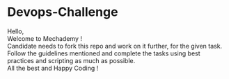 # Devops-Challenge
Hello,\
Welcome to Mechademy !\
Candidate needs to fork this repo and work on it further, for the given task.
Follow the guidelines mentioned and complete the tasks using best practices and scripting as much as possible.\
All the best and Happy Coding !
